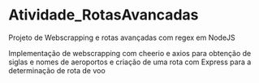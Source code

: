 # Atividade_RotasAvancadas
Projeto de Webscrapping e rotas avançadas com regex em NodeJS

Implementação de webscrapping com cheerio e axios para obtenção de siglas e nomes de aeroportos e criação de uma rota com Express para a determinação de rota de voo
